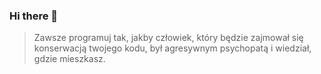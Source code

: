 ### Hi there 👋

<!--
**Kat165/Kat165** is a ✨ _special_ ✨ repository because its `README.md` (this file) appears on your GitHub profile.

Here are some ideas to get you started:

- 🔭 I’m currently working on nie wyleceniu ze studiów
- 🌱 I’m currently learning how to git
- 👯 I’m looking to collaborate on ...
- 🤔 I’m looking for help with ...
- 💬 Ask me about ...
- 📫 How to reach me: ...
- 😄 Pronouns: ...
- ⚡ Fun fact: ...
-->
>Zawsze programuj tak, jakby człowiek, który będzie zajmował się konserwacją twojego kodu, był agresywnym psychopatą i wiedział, gdzie mieszkasz.
